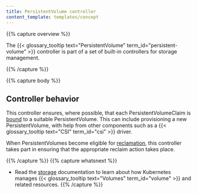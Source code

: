 ```yaml
---
title: PersistentVolume controller
content_template: templates/concept
---
```


{{% capture overview %}}

The {{< glossary_tooltip text="PersistentVolume" term_id="persistent-volume" >}}
controller is part of a set of built-in controllers for storage management.

{{% /capture %}}

{{% capture body %}}

## Controller behavior

This controller ensures, where possible, that each PersistentVolumeClaim
is [bound](/docs/concepts/storage/persistent-volumes/#binding)
to a suitable PersistentVolume. This can include provisioning a new PersistentVolume,
with help from other components such as a {{< glossary_tooltip text="CSI" term_id="csi" >}}
driver.

When PersistentVolumes become eligible for
[reclamation](/docs/concepts/storage/persistent-volumes/#reclaiming), this
controller takes part in ensuring that the appropriate reclaim action takes place.


{{% /capture %}}
{{% capture whatsnext %}}
* Read the [storage](/docs/concepts/storage/persistent-volumes/) documentation to
  learn about how Kubernetes manages {{< glossary_tooltip text="Volumes" term_id="volume" >}} and
  related resources.
{{% /capture %}}
